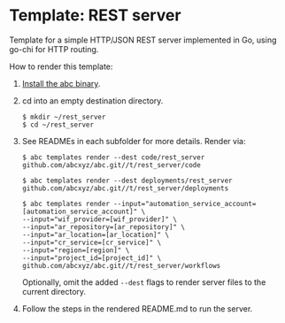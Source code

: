 # Template: REST server

Template for a simple HTTP/JSON REST server implemented in Go, using go-chi for HTTP routing.

How to render this template:

1. [Install the abc binary](https://github.com/abcxyz/abc#installation).

1. cd into an empty destination directory.

    ```shell
    $ mkdir ~/rest_server
    $ cd ~/rest_server
    ```

1. See READMEs in each subfolder for more details. Render via:

    ```shell
    $ abc templates render --dest code/rest_server github.com/abcxyz/abc.git//t/rest_server/code

    $ abc templates render --dest deployments/rest_server github.com/abcxyz/abc.git//t/rest_server/deployments

    $ abc templates render --input="automation_service_account=[automation_service_account]" \
    --input="wif_provider=[wif_provider]" \
    --input="ar_repository=[ar_repository]" \
    --input="ar_location=[ar_location]" \
    --input="cr_service=[cr_service]" \
    --input="region=[region]" \
    --input="project_id=[project_id]" \
    github.com/abcxyz/abc.git//t/rest_server/workflows
    ```

    Optionally, omit the added `--dest` flags to render server files to the current directory.

1. Follow the steps in the rendered README.md to run the server.
